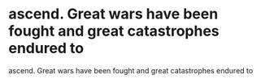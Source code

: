 # ascend. Great wars have been fought and great catastrophes endured to

ascend. Great wars have been fought and great catastrophes endured to